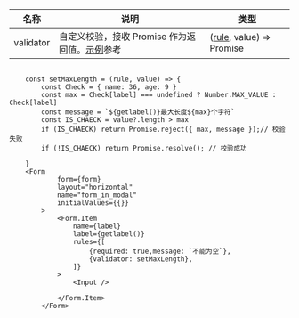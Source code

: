 
| 名称 | 说明 | 类型 |
|--|--|--|
| validator | 自定义校验，接收 Promise 作为返回值。[示例](https://ant-design.gitee.io/components/form-cn#components-form-demo-register)参考 | ([rule](https://ant-design.gitee.io/components/form-cn#rule), value) => Promise |



```JSX

    const setMaxLength = (rule, value) => {
        const Check = { name: 36, age: 9 }
        const max = Check[label] === undefined ? Number.MAX_VALUE : Check[label]
        const message = `${getlabel()}最大长度${max}个字符`
        const IS_CHAECK = value?.length > max
        if (IS_CHAECK) return Promise.reject({ max, message });// 校验失败
        if (!IS_CHAECK) return Promise.resolve(); // 校验成功
    
    }
    <Form
            form={form}
            layout="horizontal"
            name="form_in_modal"
            initialValues={{}}
        >
            <Form.Item
                name={label}
                label={getlabel()}
                rules={[
                    {required: true,message: `不能为空`},
                    {validator: setMaxLength},
                ]}
            >
                <Input />

            </Form.Item>
        </Form>
```
